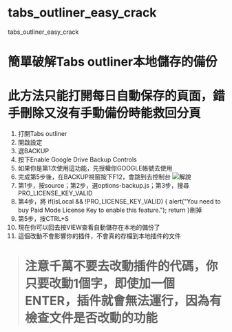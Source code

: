 # tabs_outliner_easy_crack
tabs_outliner_easy_crack

# 簡單破解Tabs outliner本地儲存的備份
# 此方法只能打開每日自動保存的頁面，錯手刪除又沒有手動備份時能救回分頁

1. 打開Tabs outliner
2. 開啟設定
3. 選BACKUP
4. 按下Enable Google Drive Backup Controls
5. 如果你是第1次使用這功能，先授權你GOOGLE帳號去使用
6. 完成第5步後，在BACKUP視窗按下F12，會跳到去控制台
![解說](https://live.staticflickr.com/65535/53665994721_c8d52ac976_o.png)
7. 第1步，按source；第2步，選options-backup.js；第3步，搜尋PRO_LICENSE_KEY_VALID
8. 第4步，將  if(isLocal && !PRO_LICENSE_KEY_VALID) {
    alert("You need to buy Paid Mode License Key to enable this feature.");
    return
  }刪掉
9. 第5步，按CTRL+S
10. 現在你可以回去按VIEW查看自動儲存在本地的備份了
11. 這個改動不會影響你的插件，不會真的存檔到本地插件的文件
> # 注意千萬不要去改動插件的代碼，你只要改動1個字，即使加一個ENTER，插件就會無法運行，因為有檢查文件是否改動的功能
